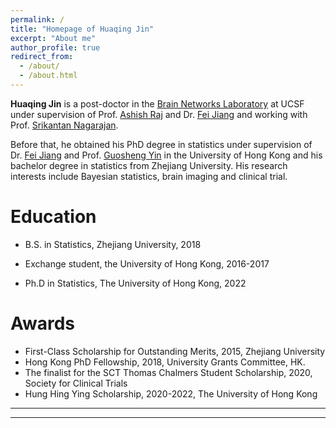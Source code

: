 ```yaml
---
permalink: /
title: "Homepage of Huaqing Jin"
excerpt: "About me"
author_profile: true
redirect_from: 
  - /about/
  - /about.html
---
```



**Huaqing Jin** is a post-doctor in the [Brain Networks Laboratory](https://radiology.ucsf.edu/research/labs/brain-networks-lab) at UCSF under supervision of 
Prof. [Ashish Raj](https://radiology.ucsf.edu/people/ashish-raj) and
Dr. [Fei Jiang](https://jianglab.ucsf.edu/home) 
and working with 
Prof. [Srikantan Nagarajan](https://profiles.ucsf.edu/srikantan.nagarajan).

Before that, he obtained his PhD degree in statistics under supervision of 
Dr. [Fei Jiang](https://jianglab.ucsf.edu/home) and
Prof. [Guosheng Yin](https://web.hku.hk/~gyin/) in the University of Hong Kong
and his bachelor degree in statistics from Zhejiang University.
His research interests include Bayesian statistics, brain imaging and clinical trial.



Education
======
* B.S. in Statistics, Zhejiang University, 2018

* Exchange student, the University of Hong Kong, 2016-2017

* Ph.D in Statistics, The University of Hong Kong, 2022 


<!--
Programming 
======
* Python
* R
* C++

Languages
=======
* Chinese (native)
* English (fluent)
-->

  
Awards
======
<!--* First-Class Scholarship for Outstanding Students, 2015, Zhejiang University -->
* First-Class Scholarship for Outstanding Merits, 2015, Zhejiang University <!--* Fung Scholarship, 2016, Victor and William Fung Foundation -->
* Hong Kong PhD Fellowship, 2018, University Grants Committee, HK.
* The finalist for the SCT Thomas Chalmers Student Scholarship, 2020, Society for Clinical Trials
* Hung Hing Ying Scholarship, 2020-2022, The University of Hong Kong



----
----

<script type="text/javascript" id="clustrmaps" src="//clustrmaps.com/map_v2.js?d=YD-xsuqtgbR5Opk1qnMnnTE5uqO1LZA-btlGEZfmoRA&cl=ffffff&w=a"></script>